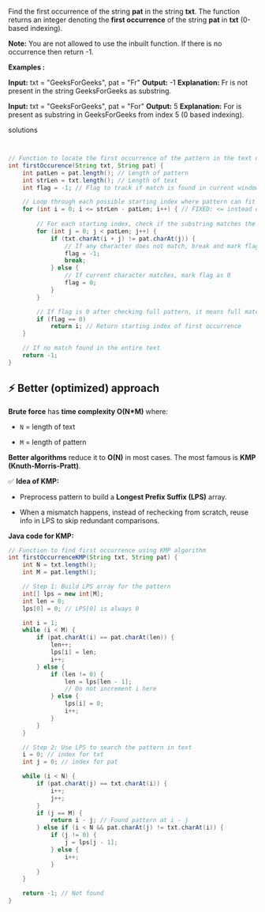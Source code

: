 Find the first occurrence of the string **pat** in the string **txt**. The function returns an integer denoting the **first occurrence** of the string **pat** in **txt** (0-based indexing).

**Note:** You are not allowed to use the inbuilt function. If there is no occurrence then return -1.

**Examples :**

**Input:** txt = "GeeksForGeeks", pat = "Fr"
**Output:** -1
**Explanation:** Fr is not present in the string GeeksForGeeks as substring.

**Input:** txt = "GeeksForGeeks", pat = "For"
**Output:** 5
**Explanation:** For is present as substring in GeeksForGeeks from index 5 (0 based indexing).

solutions

```java


// Function to locate the first occurrence of the pattern in the text using brute force
int firstOccurence(String txt, String pat) {
    int patLen = pat.length(); // Length of pattern
    int strLen = txt.length(); // Length of text
    int flag = -1; // Flag to track if match is found in current window

    // Loop through each possible starting index where pattern can fit
    for (int i = 0; i <= strLen - patLen; i++) { // FIXED: <= instead of <
        
        // For each starting index, check if the substring matches the pattern
        for (int j = 0; j < patLen; j++) {
            if (txt.charAt(i + j) != pat.charAt(j)) {
                // If any character does not match, break and mark flag as -1
                flag = -1;
                break;
            } else {
                // If current character matches, mark flag as 0
                flag = 0;
            }
        }

        // If flag is 0 after checking full pattern, it means full match found
        if (flag == 0)
            return i; // Return starting index of first occurrence
    }

    // If no match found in the entire text
    return -1;
}

```

## ⚡ **Better (optimized) approach**

**Brute force** has **time complexity O(N*M)** where:

- `N` = length of text
    
- `M` = length of pattern
    

**Better algorithms** reduce it to **O(N)** in most cases. The most famous is **KMP (Knuth-Morris-Pratt)**.

✅ **Idea of KMP:**

- Preprocess pattern to build a **Longest Prefix Suffix (LPS)** array.
    
- When a mismatch happens, instead of rechecking from scratch, reuse info in LPS to skip redundant comparisons.


**Java code for KMP:**
```java
// Function to find first occurrence using KMP algorithm
int firstOccurrenceKMP(String txt, String pat) {
    int N = txt.length();
    int M = pat.length();

    // Step 1: Build LPS array for the pattern
    int[] lps = new int[M];
    int len = 0;
    lps[0] = 0; // LPS[0] is always 0

    int i = 1;
    while (i < M) {
        if (pat.charAt(i) == pat.charAt(len)) {
            len++;
            lps[i] = len;
            i++;
        } else {
            if (len != 0) {
                len = lps[len - 1];
                // Do not increment i here
            } else {
                lps[i] = 0;
                i++;
            }
        }
    }

    // Step 2: Use LPS to search the pattern in text
    i = 0; // index for txt
    int j = 0; // index for pat

    while (i < N) {
        if (pat.charAt(j) == txt.charAt(i)) {
            i++;
            j++;
        }
        if (j == M) {
            return i - j; // Found pattern at i - j
        } else if (i < N && pat.charAt(j) != txt.charAt(i)) {
            if (j != 0) {
                j = lps[j - 1];
            } else {
                i++;
            }
        }
    }

    return -1; // Not found
}

```
